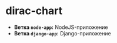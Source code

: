 # dirac-chart
* **Ветка ``node-app``:** NodeJS-приложение
* **Ветка ``django-app``:** Django-приложение
